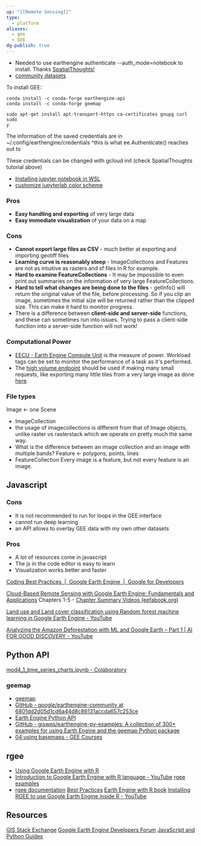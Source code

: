 ```yaml
---
up: "[[Remote Sensing]]"
type:
  - platform
aliases:
  - gee
  - GEE
dg-publish: true
---
```

- Needed to use earthengine authenticate --auth_mode=notebook to install. Thanks [SpatialThoughts!](https://courses.spatialthoughts.com/install-gee-python-api.html)
- [community datasets](https://github.com/samapriya/awesome-gee-community-datasets)

To install GEE:
```
conda install -c conda-forge earthengine-api
conda install -c conda-forge geemap

sudo apt-get install apt-transport-https ca-certificates gnupg curl sudo
y
```

The information of the saved credentials are in
~/.config/earthengine/credentials
^this is what ee.Authenticate() reaches out to

These credentials can be changed with gcloud init (check SpatialThoughts tutorial above)

- [Installing jupyter notebook in WSL](https://code.adonline.id.au/jupyter-notebook-in-windows-subsystem-for-linux-wsl/)
- [customize jupyterlab color scheme](https://stackoverflow.com/questions/40518614/how-to-apply-theme-to-jupyter-lab)
### Pros
- **Easy handling and exporting** of very large data
- **Easy immediate visualization** of your data on a map
### Cons
- **Cannot export large files as CSV** - much better at exporting and importing geotiff files
- **Learning curve is reasonably steep** - ImageCollections and Features are not as intuitive as rasters and sf files in R for example.
- **Hard to examine FeatureCollections** - It may be impossible to even print out summaries on the information of very large FeatureCollections.
- **Hard to tell what changes are being done to the files** - getInfo() will return the original value of the file, before processing. So if you clip an image, sometimes the initial size will be returned rather than the clipped size. This can make it hard to monitor progress.
- There is a difference between **client-side and server-side** functions, and these can sometimes run into issues. Trying to pass a client-side function into a server-side function will not work!

### Computational Power
- [EECU - Earth Engine Compute Unit](https://developers.google.com/earth-engine/cloud/api_monitoring#:~:text=An%20EECU%20is%20an%20Earth,online%20%2C%20batch%20%2C%20highvolume%20%5D.) is the measure of power. Workload tags can be set to monitor the performance of a task as it's performed.
- The [high volume endpoint](https://developers.google.com/earth-engine/cloud/highvolume) should be used if making many small requests, like exporting many little tiles from a very large image as done [here](https://gorelick.medium.com/fast-er-downloads-a2abd512aa26).

### File types

Image <- one Scene
- ImageCollection
- the usage of imagecollections is different from that of Image objects, unlike raster vs rasterstack which we operate on pretty much the same way.
- What is the difference between an image collection and an image with multiple bands?
Feature <- polygons, points, lines
- FeatureCollection
Every image is a feature, but not every feature is an image.

## Javascript
### Cons
- It is not recommended to run for loops in the GEE interface
- cannot run deep learning
- an API allows to overlay GEE data with my own other datasets
### Pros
- A lot of resources come in javascript
- The js in the code editor is easy to learn
- Visualization works better and faster


[Coding Best Practices  |  Google Earth Engine  |  Google for Developers](https://developers.google.com/earth-engine/guides/best_practices)

[Cloud-Based Remote Sensing with Google Earth Engine: Fundamentals and Applications](https://www.eefabook.org/go-to-the-book.html) Chapters 1-5
	- [​Chapter Summary Videos (eefabook.org)](https://www.eefabook.org/videos.html)

[Land use and Land cover classification using Random forest machine learning in Google Earth Engine - YouTube](https://www.youtube.com/watch?v=Z-DPRCWWaqg)

[Analyzing the Amazon Deforestation with ML and Google Earth – Part 1 | AI FOR GOOD DISCOVERY - YouTube](https://www.youtube.com/watch?v=C4IU21rjO3k)

## Python API
[mod4\_1\_time\_series\_charts.ipynb - Colaboratory](https://colab.research.google.com/github/worldbank/OpenNightLights/blob/master/onl/tutorials/mod4_1_time_series_charts.ipynb#scrollTo=dBUTbuWMH7I6)
### geemap
- [geemap](https://geemap.org/)
- [GitHub - google/earthengine-community at 6801dd2d05d1cd6a44d8c86131accda657c253ce](https://github.com/google/earthengine-community/tree/6801dd2d05d1cd6a44d8c86131accda657c253ce)
- [Earth Engine Python API](https://developers.google.com/earth-engine/tutorials/community/intro-to-python-api)
- [GitHub - giswqs/earthengine-py-examples: A collection of 300+ examples for using Earth Engine and the geemap Python package](https://github.com/giswqs/earthengine-py-examples/tree/master)
- [04 using basemaps - GEE Courses](https://courses.geemap.org/geemap_intro/04_using_basemaps/#introduction)
## rgee
- [Using Google Earth Engine with R](https://www.css.cornell.edu/faculty/dgr2/_static/files/R_html/ex_rgee.html)
- [Introduction to Google Earth Engine with R language - YouTube](https://www.youtube.com/watch?v=SHXuIpjU3YE)
[rgee examples](https://csaybar.github.io/rgee-examples/)
- [rgee documentation](https://r-spatial.github.io/rgee/)
[Best Practices](https://r-spatial.github.io/rgee/articles/rgee03.html)
[Earth Engine with R book](https://r-earthengine.com/rgeebook/)
[Installing RGEE to use Google Earth Engine inside R - YouTube](https://www.youtube.com/watch?v=1-k6wNL2hlo)



## Resources
[GIS Stack Exchange](https://gis.stackexchange.com/questions/tagged/google-earth-engine)
[Google Earth Engine Developers Forum](https://groups.google.com/g/google-earth-engine-developers)
[JavaScript and Python Guides](https://developers.google.com/earth-engine/guides)
